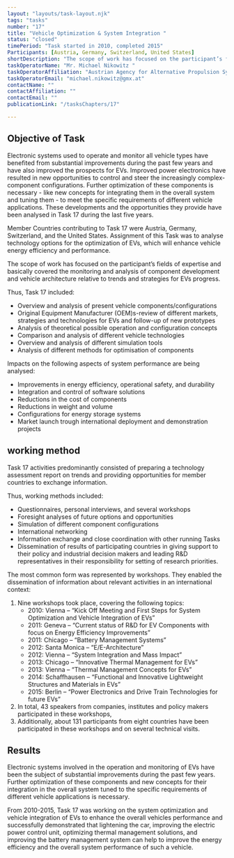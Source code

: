 ```yaml
---
layout: "layouts/task-layout.njk"
tags: "tasks"
number: "17"
title: "Vehicle Optimization & System Integration "
status: "closed"
timePeriod: "Task started in 2010, completed 2015"
Participants: [Austria, Germany, Switzerland, United States]
shortDescription: "The scope of work has focused on the participant’s fields of expertise and basically covered the monitoring and analysis of component development and vehicle architecture relative to trends and strategies for EVs progress."
taskOperatorName: "Mr. Michael Nikowitz "
taskOperatorAffiliation: "Austrian Agency for Alternative Propulsion Systems (A3PS)"
taskOperatorEmail: "michael.nikowitz@gmx.at"
contactName: ""
contactAffiliation: ""
contactEmail: ""
publicationLink: "/tasksChapters/17"

---
```


## Objective of Task
Electronic systems used to operate and monitor all vehicle types have benefited from substantial improvements during the past few years and have also improved the prospects for EVs. Improved power electronics have resulted in new opportunities to control and steer the increasingly complex-component configurations. Further optimization of these components is necessary - like new concepts for integrating them in the overall system and tuning them - to meet the specific requirements of different vehicle applications. These developments and the opportunities they provide have been analysed in Task 17 during the last five years.  

Member Countries contributing to Task 17 were Austria, Germany, Switzerland, and the United States. Assignment of this Task was to analyse technology options for the optimization of EVs, which will enhance vehicle energy efficiency and performance.  

The scope of work has focused on the participant’s fields of expertise and basically covered the monitoring and analysis of component development and vehicle architecture relative to trends and strategies for EVs progress.  

Thus, Task 17 included:  

- Overview and analysis of present vehicle components/configurations  
- Original Equipment Manufacturer (OEM)s-review of different markets, strategies and technologies for EVs and follow-up of new prototypes  
- Analysis of theoretical possible operation and configuration concepts  
- Comparison and analysis of different vehicle technologies  
- Overview and analysis of different simulation tools  
- Analysis of different methods for optimisation of components  

Impacts on the following aspects of system performance are being analysed:  

- Improvements in energy efficiency, operational safety, and durability  
- Integration and control of software solutions  
- Reductions in the cost of components  
- Reductions in weight and volume  
- Configurations for energy storage systems  
- Market launch trough international deployment and demonstration projects 

## working method
Task 17 activities predominantly consisted of preparing a technology assessment report on trends and providing opportunities for member countries to exchange information.  

Thus, working methods included:  

- Questionnaires, personal interviews, and several workshops  
- Foresight analyses of future options and opportunities  
- Simulation of different component configurations  
- International networking  
- Information exchange and close coordination with other running Tasks  
- Dissemination of results of participating countries in giving support to their policy and industrial decision makers and leading R&D representatives in their responsibility for setting of research priorities.  

The most common form was represented by workshops. They enabled the dissemination of information about relevant activities in an international context:  

1. Nine workshops took place, covering the following topics:  
    - 2010: Vienna – “Kick Off Meeting and First Steps for System Optimization and Vehicle Integration of EVs”  
    - 2011: Geneva – “Current status of R&D for EV Components with focus on Energy Efficiency Improvements”  
    - 2011: Chicago – “Battery Management Systems”  
    - 2012: Santa Monica – “E/E-Architecture”  
    - 2012: Vienna – “System Integration and Mass Impact”  
    - 2013: Chicago – “Innovative Thermal Management for EVs”  
    - 2013: Vienna – “Thermal Management Concepts for EVs”  
    - 2014: Schaffhausen – “Functional and Innovative Lightweight Structures and Materials in EVs”  
    - 2015: Berlin – “Power Electronics and Drive Train Technologies for future EVs”  
2. In total, 43 speakers from companies, institutes and policy makers participated in these workshops, 
3. Additionally, about 131 participants from eight countries have been participated in these workshops and on several technical visits. 

## Results
Electronic systems involved in the operation and monitoring of EVs have been the subject of substantial improvements during the past few years. Further optimization of these components and new concepts for their integration in the overall system tuned to the specific requirements of different vehicle applications is necessary.  

From 2010-2015, Task 17 was working on the system optimization and vehicle integration of EVs to enhance the overall vehicles performance and successfully demonstrated that lightening the car, improving the electric power control unit, optimizing thermal management solutions, and improving the battery management system can help to improve the energy efficiency and the overall system performance of such a vehicle. 